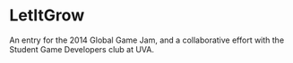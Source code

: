 LetItGrow
=========

An entry for the 2014 Global Game Jam, and a collaborative effort with the Student Game Developers club at UVA.
